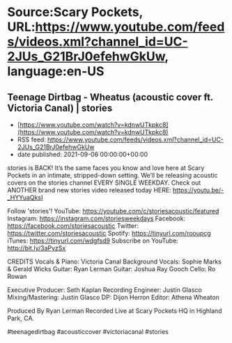 # Source:Scary Pockets, URL:https://www.youtube.com/feeds/videos.xml?channel_id=UC-2JUs_G21BrJ0efehwGkUw, language:en-US

## Teenage Dirtbag - Wheatus (acoustic cover ft. Victoria Canal) | stories
 - [https://www.youtube.com/watch?v=kdnwUTkpkc8](https://www.youtube.com/watch?v=kdnwUTkpkc8)
 - RSS feed: https://www.youtube.com/feeds/videos.xml?channel_id=UC-2JUs_G21BrJ0efehwGkUw
 - date published: 2021-09-06 00:00:00+00:00

stories is BACK! It’s the same faces you know and love here at Scary Pockets in an intimate, stripped-down setting. We’ll be releasing acoustic covers on the stories channel EVERY SINGLE WEEKDAY. Check out ANOTHER brand new stories video released today HERE: https://youtu.be/-_HYYuaQksI

Follow 'stories'!
YouTube: https://youtube.com/c/storiesacoustic/featured
Instagram: https://instagram.com/storiesweekdays 
Facebook: https://facebook.com/storiesacoustic 
Twitter: https://twitter.com/storiesacoustic 
Spotify: https://tinyurl.com/rooupcg
iTunes: https://tinyurl.com/wdgfsd9
Subscribe on YouTube: http://bit.ly/3aPyzSx

CREDITS
Vocals & Piano: Victoria Canal
Background Vocals: Sophie Marks & Gerald Wicks
Guitar: Ryan Lerman
Guitar: Joshua Ray Gooch
Cello: Ro Rowan

Executive Producer: Seth Kaplan
Recording Engineer: Justin Glasco
Mixing/Mastering: Justin Glasco
DP: Dijon Herron 
Editor: Athena Wheaton

Produced By Ryan Lerman
Recorded Live at Scary Pockets HQ in Highland Park, CA.

#teenagedirtbag #acousticcover #victoriacanal #stories


